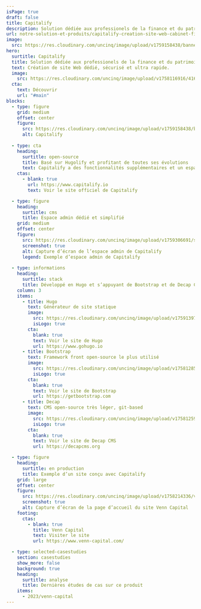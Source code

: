 ```yaml
---
isPage: true
draft: false
title: Capitalify
description: Solution dédiée aux professionels de la finance et du patrimoine.
url: notre-solution-et-produits/capitalify-creation-site-web-cabinet-financier
image:
  src: https://res.cloudinary.com/uncinq/image/upload/v1759158438/banner-capitalify_owadmj.png
hero:
  surtitle: Capitalify
  title: Solution dédiée aux professionels de la finance et du patrimoine
  text: Création de site Web dédié, sécurisé et ultra rapide.
  image:
    src: https://res.cloudinary.com/uncinq/image/upload/v1758116916/416.Data-Analyst_rriqqc.svg
  cta:
    text: Découvrir
    url: "#main"
blocks:
  - type: figure
    grid: medium
    offset: center
    figure:
      src: https://res.cloudinary.com/uncinq/image/upload/v1759158438/banner-capitalify_owadmj.png
      alt: Capitalify
  
  - type: cta
    heading:
      surtitle: open-source
      title: Basé sur Hugolify et profitant de toutes ses évolutions
      text: Capitalify a des fonctionnalités supplémentaires et un espace admin dédié à l’univers des métiers de la finance.
    ctas:
      - blank: true
        url: https://www.capitalify.io
        text: Voir le site officiel de Capitalify

  - type: figure
    heading:
      surtitle: cms
      title: Espace admin dédié et simplifié
    grid: medium
    offset: center
    figure:
      src: https://res.cloudinary.com/uncinq/image/upload/v1759306691/screenshot-capitalify-decapcms-home_g0pcfg.png
      screenshot: true
      alt: Capture d’écran de l’espace admin de Capitalify
      legend: Exemple d’espace admin de Capitalify
  
  - type: informations
    heading:
      surtitle: stack
      title: Développé en Hugo et s’appuyant de Bootstrap et de Decap CMS
    column: 3
    items:
      - title: Hugo
        text: Générateur de site statique
        image:
          src: https://res.cloudinary.com/uncinq/image/upload/v1759139728/logo-hugo_mpfc7g.svg
          isLogo: true
        cta:
          blank: true
          text: Voir le site de Hugo
          url: https://www.gohugo.io
      - title: Bootstrap
        text: Framework front open-source le plus utilisé
        image:
          src: https://res.cloudinary.com/uncinq/image/upload/v1758128591/logo-bootstrap-5_h3gtgt.svg
          isLogo: true
        cta:
          blank: true
          text: Voir le site de Bootstrap
          url: https://getbootstrap.com
      - title: Decap
        text: CMS open-source très léger, git-based
        image:
          src: https://res.cloudinary.com/uncinq/image/upload/v1758125974/logo-decap-cms_s1xnvt.svg
          isLogo: true
        cta:
          blank: true
          text: Voir le site de Decap CMS
          url: https://decapcms.org

  - type: figure
    heading:
      surtitle: en production
      title: Exemple d’un site conçu avec Capitalify
    grid: large
    offset: center
    figure:
      src: https://res.cloudinary.com/uncinq/image/upload/v1758214336/venn-capital_yoby2j.png
      screenshot: true
      alt: Capture d’écran de la page d’accueil du site Venn Capital
    footing:
      ctas:
        - blank: true
          title: Venn Capital
          text: Visiter le site
          url: https://www.venn-capital.com/

  - type: selected-casestudies
    section: casestudies
    show_more: false
    background: true
    heading:
      surtitle: analyse
      title: Dernières études de cas sur ce produit
    items:
      - 2023/venn-capital
---
```


